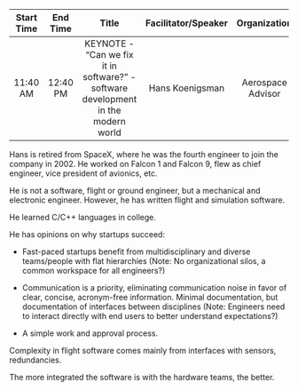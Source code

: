 | Start Time   | End Time  | Title  | Facilitator/Speaker  | Organization  |
|:---:|:---:|:---:|:---:|:---:|
| 11:40 AM  | 12:40 PM  | KEYNOTE - “Can we fix it in software?” - software development in the modern world  | Hans Koenigsman | Aerospace Advisor  |
	
Hans is retired from SpaceX, where he was the fourth engineer to join the company in 2002.
He worked on Falcon 1 and Falcon 9, flew as chief engineer, vice president of avionics, etc.

He is not a software, flight or ground engineer, but a mechanical and electronic engineer.
However, he has written flight and simulation software.

He learned C/C++ languages in college.

He has opinions on why startups succeed:

- Fast-paced startups benefit from multidisciplinary and diverse teams/people with flat hierarchies (Note: No organizational silos, a common workspace for all engineers?)

- Communication is a priority, eliminating communication noise in favor of clear, concise, acronym-free information. Minimal documentation, but documentation of interfaces between disciplines (Note: Engineers need to interact directly with end users to better understand expectations?)

- A simple work and approval process.

Complexity in flight software comes mainly from interfaces with sensors, redundancies.

The more integrated the software is with the hardware teams, the better.